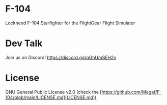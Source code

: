 # F-104
Lockheed F-104 Starfighter for the FlightGear Flight Simulator

# Dev Talk
Join us on Discord! https://discord.gg/qGhUmSEH2v

# License
GNU General Public License v2.0 (check the [https://github.com/Megaf/F-104/blob/main/LICENSE.md](LICENSE.md))
